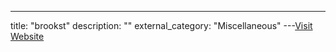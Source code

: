 ---
title: "brookst"
description: ""
external_category: "Miscellaneous"
---[Visit Website](https://github.com/brookst)

